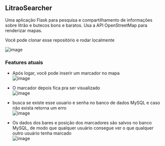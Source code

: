 ## LitraoSearcher
Uma aplicação Flask para pesquisa e compartilhamento de informações sobre litrão e butecos bons e baratos. Usa a API OpenStreetMap para renderizar mapas.  

Você pode clonar esse repositório e rodar localmente  


![image](https://github.com/tiago3186/LitraoSearcher/assets/132753395/dad46a5a-e3b3-4989-b44e-e61b300b2a06)

### Features atuais
- Após logar, você pode inserir um marcador no mapa  
![image](https://github.com/tiago3186/LitraoSearcher/assets/132753395/0050e25f-cd6c-41ee-bb17-b8946d4910c7)

- O marcador depois fica pra ser visualizado  
![image](https://github.com/tiago3186/LitraoSearcher/assets/132753395/cfe54718-b89c-4d84-b0db-eb8cfeb5ab0f)

- busca se existe esse usuario e senha no banco de dados MySQL e caso não exista retorna um erro  
![image](https://github.com/tiago3186/LitraoSearcher/assets/132753395/1f6fe6a2-74b5-414e-8bff-cb8450cdf6db)

- Os dados dos bares e posição dos marcadores são salvos no banco MySQL, de modo que qualquer usuário consegue ver o que qualquer outro usuário tenha marcado  
![image](https://github.com/tiago3186/LitraoSearcher/assets/132753395/4ac0576b-3931-437d-b593-203b5a23c0d4)
